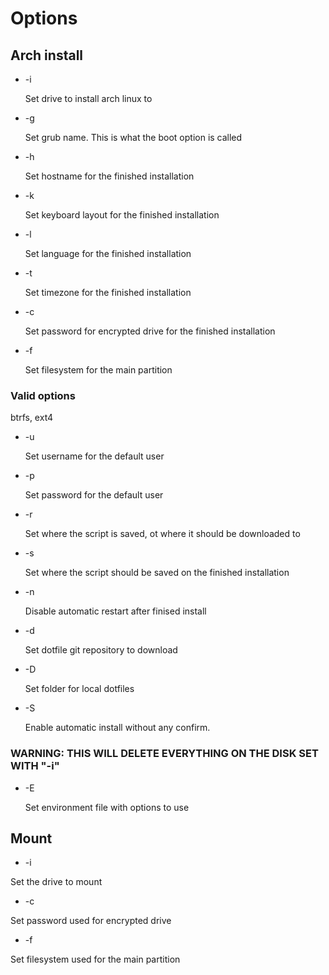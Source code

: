 # Options

## Arch install

- -i

  Set drive to install arch linux to

- -g

  Set grub name. This is what the boot option is called

- -h

  Set hostname for the finished installation

- -k

  Set keyboard layout for the finished installation

- -l

  Set language for the finished installation

- -t

  Set timezone for the finished installation

- -c

  Set password for encrypted drive for the finished installation

- -f

  Set filesystem for the main partition

### Valid options

  btrfs, ext4

- -u

  Set username for the default user

- -p

  Set password for the default user

- -r

  Set where the script is saved, ot where it should be downloaded to

- -s

  Set where the script should be saved on the finished installation

- -n

  Disable automatic restart after finised install

- -d

  Set dotfile git repository to download

- -D

  Set folder for local dotfiles

- -S

  Enable automatic install without any confirm.

### WARNING: THIS WILL DELETE EVERYTHING ON THE DISK SET WITH "-i"

- -E

  Set environment file with options to use

## Mount

- -i

Set the drive to mount

- -c

Set password used for encrypted drive

- -f

Set filesystem used for the main partition
